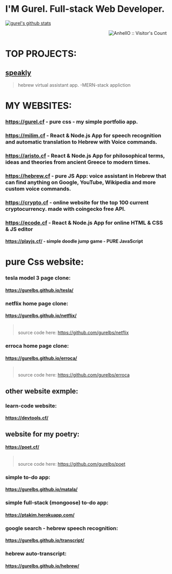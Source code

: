 <div align="left" width="50%">
   <h1>I'M Gurel. Full-stack Web Developer.</h1>
   <a href="https://github.com/gurelbs">
   <img width="auto" alt="gurel's github stats" src="https://github-readme-stats.vercel.app/api?username=gurelbs&show_icons=true&hide_border=true" />
</a>
</div>
<p align="right" width="50%"><img src="https://profile-counter.glitch.me/{gurelbs}/count.svg" alt="AnhellO :: Visitor's Count" /></p>


# TOP PROJECTS:
## [speakly](https://speakly.cf)
> hebrew virtual assistant app. -MERN-stack appliction
# MY WEBSITES:
### https://gurel.cf - pure css - my simple portfolio app.
### https://milim.cf - React & Node.js App for speech recognition and automatic translation to Hebrew with Voice commands.
### https://aristo.cf - React & Node.js App for philosophical terms, ideas and theories from ancient Greece to modern times. 
### https://hebrew.cf - pure JS App: voice assistant in Hebrew that can find anything on Google, YouTube, Wikipedia and more custom voice commands.
### https://crypto.cf - online website for the top 100 current cryptocurrency. made with coingecko free API. 
### https://ecode.cf - React & Node.js App for online HTML & CSS & JS editor

#### https://playjs.cf/ - simple doodle jump game - PURE JavaScript


## <h1>pure Css website:</h1>

### tesla model 3 page clone:
#### https://gurelbs.github.io/tesla/
### netflix home page clone: 
#### https://gurelbs.github.io/netflix/
> <br>source code here:  https://github.com/gurelbs/netflix

### erroca home page clone:
#### https://gurelbs.github.io/erroca/
> <br>source code here: https://github.com/gurelbs/erroca

## other website exmple:
### learn-code website: 
#### https://devtools.cf/

## website for my poetry:
#### https://poet.cf/
> <br>source code here: https://github.com/gurelbs/poet

### simple to-do app: 
#### https://gurelbs.github.io/matala/

### simple full-stack (mongoose) to-do app: 
#### https://ptakim.herokuapp.com/

### google search - hebrew speech recognition: 
#### https://gurelbs.github.io/transcript/

### hebrew auto-transcript: 
#### https://gurelbs.github.io/hebrew/
